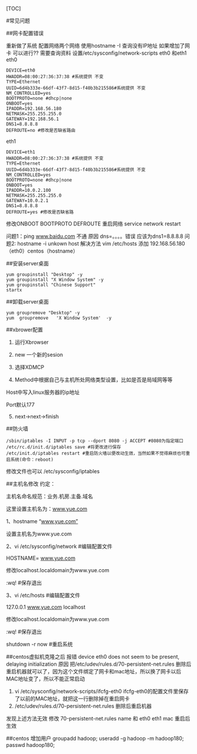 [TOC]

#常见问题

##网卡配置错误

重新做了系统  配置网络两个网络  使用hostname -I 查询没有IP地址
如果增加了网卡 可以进行?? 需要查询资料
设置/etc/sysconfig/network-scripts  eth0 和eth1
eth0

	DEVICE=eth0
	HWADDR=08:00:27:36:37:38 #系统提供 不变
	TYPE=Ethernet
	UUID=6d4b333e-66df-43f7-8d15-f40b3b215586#系统提供 不变
	NM_CONTROLLED=yes
	BOOTPROTO=none #dhcp|none
	ONBOOT=yes
	IPADDR=192.168.56.180
	NETMASK=255.255.255.0
	GATEWAY=192.168.56.1
	DNS1=8.8.8.8
	DEFROUTE=no #修改是否缺省路由


eth1

	DEVICE=eth1
	HWADDR=08:00:27:36:37:38 #系统提供 不变
	TYPE=Ethernet
	UUID=6d4b333e-66df-43f7-8d15-f40b3b215586#系统提供 不变
	NM_CONTROLLED=yes
	BOOTPROTO=none #dhcp|none
	ONBOOT=yes
	IPADDR=10.0.2.100
	NETMASK=255.255.255.0
	GATEWAY=10.0.2.1
	DNS1=8.8.8.8
	DEFROUTE=yes #修改是否缺省路

修改ONBOOT BOOTPROTO DEFROUTE 
重启网络 service network restart

问题1：ping www.baidu.com 不通  原因 dns=。。。。错误  应该为dns1=8.8.8.8
问题2: hostname -i unkown host 解决方法 vim /etc/hosts 添加 192.168.56.180（eth0）centos（hostname）

##安装server桌面

	yum groupinstall "Desktop" -y
	yum groupinstall "X Window System" -y
	yum groupinstall "Chinese Support"
	startx
##卸载server桌面

	yum groupremove "Desktop" -y
	yum  groupremove   'X Window System'  -y
##xbrower配置
1. 运行Xbrowser

2. new 一个新的sesion

3. 选择XDMCP

4. Method中根据自己与主机所处网络类型设置，比如是否是局域网等等

Host中写入linux服务器的ip地址

Port默认177

5. next->next->finish


##防火墙

	/sbin/iptables -I INPUT -p tcp --dport 8080 -j ACCEPT #8080为指定端口
	/etc/rc.d/init.d/iptables save #将更改进行保存
	/etc/init.d/iptables restart #重启防火墙以便改动生效，当然如果不觉得麻烦也可重启系统(命令：reboot)

修改文件也可以
/etc/sysconfig/iptables

##主机名修改
约定：

主机名命名规范：业务.机房.主备.域名

这里设置主机名为：www.yue.com

1、hostname “www.yue.com”

设置主机名为www.yue.com

2、vi /etc/sysconfig/network  #编辑配置文件

HOSTNAME= www.yue.com

修改localhost.localdomain为www.yue.com

:wq!  #保存退出

3、vi /etc/hosts #编辑配置文件

127.0.0.1  www.yue.com localhost

修改localhost.localdomain为www.yue.com

:wq!  #保存退出

shutdown -r now  #重启系统


##centos虚拟机克隆之后 报错
device eth0 does not seem to be present, delaying initialization
原因
把/etc/udev/rules.d/70-persistent-net.rules 删除后重启机器就可以了，因为这个文件绑定了网卡和mac地址，所以换了网卡以后MAC地址变了，所以不能正常启动
1. vi /etc/sysconfig/network-scripts/ifcfg-eth0
ifcfg-eth0的配置文件里保存了以前的MAC地址，就把这一行删除掉在重启网卡
2. /etc/udev/rules.d/70-persistent-net.rules 删除后重启机器

发现上述方法无效
修改 70-persistent-net.rules name 和 eth0 eth1 mac 重启后生效


##centos 增加用户
groupadd  hadoop;
useradd -g hadoop -m hadoop180;
passwd hadoop180;